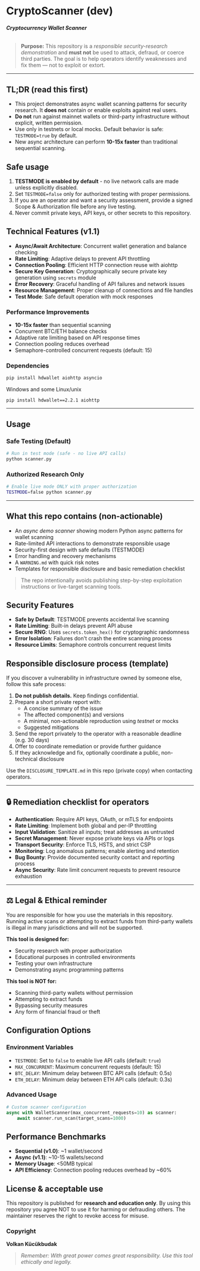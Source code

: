 # CryptoScanner (dev)
##### Cryptocurrency  Wallet Scanner
###### 

> **Purpose:** This repository is a *responsible security-research demonstration* and **must not** be used to attack, defraud, or coerce third parties. The goal is to help operators identify weaknesses and fix them — not to exploit or extort.

---

## TL;DR (read this first)
* This project demonstrates async wallet scanning patterns for security research. It **does not** contain or enable exploits against real users.
* **Do not** run against mainnet wallets or third-party infrastructure without explicit, written permission.
* Use only in testnets or local mocks. Default behavior is safe: `TESTMODE=true` by default.
* New async architecture can perform **10-15x faster** than traditional sequential scanning.



## Safe usage
1. **TESTMODE is enabled by default** - no live network calls are made unless explicitly disabled.
2. Set `TESTMODE=false` only for authorized testing with proper permissions.
3. If you are an operator and want a security assessment, provide a signed Scope & Authorization file before any live testing.
4. Never commit private keys, API keys, or other secrets to this repository.



## Technical Features (v1.1)
* **Async/Await Architecture**: Concurrent wallet generation and balance checking
* **Rate Limiting**: Adaptive delays to prevent API throttling
* **Connection Pooling**: Efficient HTTP connection reuse with aiohttp
* **Secure Key Generation**: Cryptographically secure private key generation using `secrets` module
* **Error Recovery**: Graceful handling of API failures and network issues
* **Resource Management**: Proper cleanup of connections and file handles
* **Test Mode**: Safe default operation with mock responses

### Performance Improvements
- **10-15x faster** than sequential scanning
- Concurrent BTC/ETH balance checks
- Adaptive rate limiting based on API response times
- Connection pooling reduces overhead
- Semaphore-controlled concurrent requests (default: 15)

### Dependencies
```bash
pip install hdwallet aiohttp asyncio
```

Windows and some Linux/unix

```
pip install hdwallet==2.2.1 aiohttp

```

---

## Usage

### Safe Testing (Default)
```bash
# Run in test mode (safe - no live API calls)
python scanner.py
```

### Authorized Research Only
```bash
# Enable live mode ONLY with proper authorization
TESTMODE=false python scanner.py
```

---

##  What this repo contains (non-actionable)
* An *async demo scanner* showing modern Python async patterns for wallet scanning
* Rate-limited API interactions to demonstrate responsible usage
* Security-first design with safe defaults (TESTMODE)
* Error handling and recovery mechanisms
* A `WARNING.md` with quick risk notes
* Templates for responsible disclosure and basic remediation checklist

> The repo intentionally avoids publishing step-by-step exploitation instructions or live-target scanning tools.



##  Security Features
* **Safe by Default**: TESTMODE prevents accidental live scanning
* **Rate Limiting**: Built-in delays prevent API abuse
* **Secure RNG**: Uses `secrets.token_hex()` for cryptographic randomness
* **Error Isolation**: Failures don't crash the entire scanning process
* **Resource Limits**: Semaphore controls concurrent request limits



## Responsible disclosure process (template)
If you discover a vulnerability in infrastructure owned by someone else, follow this safe process:

1. **Do not publish details.** Keep findings confidential.
2. Prepare a short private report with:
   * A concise summary of the issue
   * The affected component(s) and versions
   * A minimal, non-actionable reproduction using *testnet* or mocks
   * Suggested mitigations
3. Send the report privately to the operator with a reasonable deadline (e.g. 30 days)
4. Offer to coordinate remediation or provide further guidance
5. If they acknowledge and fix, optionally coordinate a public, non-technical disclosure

Use the `DISCLOSURE_TEMPLATE.md` in this repo (private copy) when contacting operators.

---

## 🔒 Remediation checklist for operators
* **Authentication**: Require API keys, OAuth, or mTLS for endpoints
* **Rate Limiting**: Implement both global and per-IP throttling
* **Input Validation**: Sanitize all inputs; treat addresses as untrusted
* **Secret Management**: Never expose private keys via APIs or logs
* **Transport Security**: Enforce TLS, HSTS, and strict CSP
* **Monitoring**: Log anomalous patterns; enable alerting and retention
* **Bug Bounty**: Provide documented security contact and reporting process
* **Async Security**: Rate limit concurrent requests to prevent resource exhaustion

---

## ⚖️ Legal & Ethical reminder
You are responsible for how you use the materials in this repository. Running active scans or attempting to extract funds from third-party wallets is illegal in many jurisdictions and will not be supported.

**This tool is designed for:**
- Security research with proper authorization
- Educational purposes in controlled environments
- Testing your own infrastructure
- Demonstrating async programming patterns

**This tool is NOT for:**
- Scanning third-party wallets without permission
- Attempting to extract funds
- Bypassing security measures
- Any form of financial fraud or theft



##  Configuration Options

### Environment Variables
- `TESTMODE`: Set to `false` to enable live API calls (default: `true`)
- `MAX_CONCURRENT`: Maximum concurrent requests (default: 15)
- `BTC_DELAY`: Minimum delay between BTC API calls (default: 0.5s)
- `ETH_DELAY`: Minimum delay between ETH API calls (default: 0.3s)

### Advanced Usage
```python
# Custom scanner configuration
async with WalletScanner(max_concurrent_requests=10) as scanner:
    await scanner.run_scan(target_scans=1000)
```


##  Performance Benchmarks
- **Sequential (v1.0)**: ~1 wallet/second
- **Async (v1.1)**: ~10-15 wallets/second
- **Memory Usage**: <50MB typical
- **API Efficiency**: Connection pooling reduces overhead by ~60%

##  License & acceptable use
This repository is published for **research and education only**. By using this repository you agree NOT to use it for harming or defrauding others. The maintainer reserves the right to revoke access for misuse.

### Copyright
**Volkan Kücükbudak**

> *Remember: With great power comes great responsibility. Use this tool ethically and legally.*
